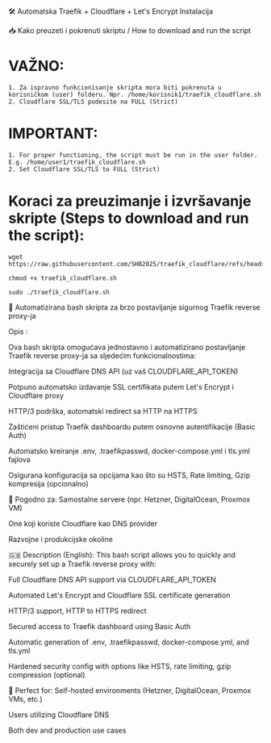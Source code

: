 🛠️ Automatska Traefik + Cloudflare + Let's Encrypt Instalacija

📥 Kako preuzeti i pokrenuti skriptu / How to download and run the script

# VAŽNO: 
    1. Za ispravno funkcionisanje skripta mora biti pokrenuta u korisničkom (user) folderu. Npr. /home/korisnik1/traefik_cloudflare.sh
    2. Cloudflare SSL/TLS podesite na FULL (Strict)
# IMPORTANT: 
    1. For proper functioning, the script must be run in the user folder. E.g. /home/user1/traefik_cloudflare.sh
    2. Set Cloudflare SSL/TLS to FULL (Strict)

# Koraci za preuzimanje i izvršavanje skripte (Steps to download and run the script):

    wget https://raw.githubusercontent.com/SHB2025/traefik_cloudflare/refs/heads/main/traefik_cloudflare.sh

    chmod +x traefik_cloudflare.sh

    sudo ./traefik_cloudflare.sh



🚀 Automatizirana bash skripta za brzo postavljanje sigurnog Traefik reverse proxy-ja

Opis :

Ova bash skripta omogućava jednostavno i automatizirano postavljanje Traefik reverse proxy-ja sa sljedećim funkcionalnostima:

Integracija sa Cloudflare DNS API (uz vaš CLOUDFLARE_API_TOKEN)

Potpuno automatsko izdavanje SSL certifikata putem Let's Encrypt i Cloudflare proxy

HTTP/3 podrška, automatski redirect sa HTTP na HTTPS

Zaštićeni pristup Traefik dashboardu putem osnovne autentifikacije (Basic Auth)

Automatsko kreiranje .env, .traefikpasswd, docker-compose.yml i tls.yml fajlova

Osigurana konfiguracija sa opcijama kao što su HSTS, Rate limiting, Gzip kompresija (opcionalno)

🧩 Pogodno za:
Samostalne servere (npr. Hetzner, DigitalOcean, Proxmox VM)

One koji koriste Cloudflare kao DNS provider

Razvojne i produkcijske okoline

🇬🇧 Description (English):
This bash script allows you to quickly and securely set up a Traefik reverse proxy with:

Full Cloudflare DNS API support via CLOUDFLARE_API_TOKEN

Automated Let's Encrypt and Cloudflare SSL certificate generation

HTTP/3 support, HTTP to HTTPS redirect

Secured access to Traefik dashboard using Basic Auth

Automatic generation of .env, .traefikpasswd, docker-compose.yml, and tls.yml

Hardened security config with options like HSTS, rate limiting, gzip compression (optional)

🧩 Perfect for:
Self-hosted environments (Hetzner, DigitalOcean, Proxmox VMs, etc.)

Users utilizing Cloudflare DNS

Both dev and production use cases
